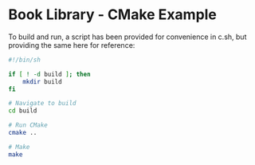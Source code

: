 # Book Library - CMake Example

To build and run, a script has been provided for convenience in c.sh, but providing the same here for reference:

```bash
#!/bin/sh

if [ ! -d build ]; then
    mkdir build
fi

# Navigate to build
cd build

# Run CMake
cmake ..

# Make
make

```
